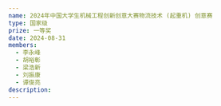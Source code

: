 ```yaml
---
name: 2024年中国大学生机械工程创新创意大赛物流技术 (起重机) 创意赛 
type: 国家级 
prize: 一等奖
date: 2024-08-31
members: 
  - 李永峰
  - 胡裕彰
  - 梁浩新
  - 刘振康
  - 谭俊亮
description: 
---
```

